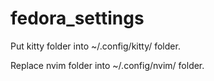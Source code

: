 # fedora_settings

Put kitty folder into ~/.config/kitty/ folder.

Replace nvim folder into ~/.config/nvim/ folder.

